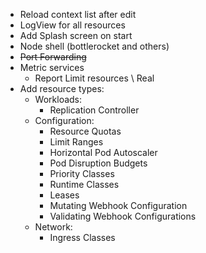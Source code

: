 * Reload context list after edit
* LogView for all resources
* Add Splash screen on start
* Node shell (bottlerocket and others)
* ~~Port Forwarding~~
* Metric services
  * Report Limit resources \ Real
* Add resource types:
  * Workloads: 
    * Replication Controller
  * Configuration:
    * Resource Quotas
    * Limit Ranges
    * Horizontal Pod Autoscaler
    * Pod Disruption Budgets
    * Priority Classes
    * Runtime Classes
    * Leases
    * Mutating Webhook Configuration
    * Validating Webhook Configurations
  * Network:
    * Ingress Classes
